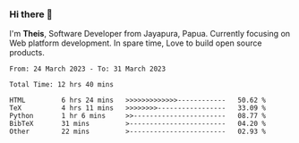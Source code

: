 ### Hi there 👋

I'm <b>Theis</b>, Software Developer from Jayapura, Papua. Currently focusing on Web platform development. In spare time, Love to build open source products.



 
 <!--START_SECTION:waka-->

```text
From: 24 March 2023 - To: 31 March 2023

Total Time: 12 hrs 40 mins

HTML         6 hrs 24 mins   >>>>>>>>>>>>>------------   50.62 %
TeX          4 hrs 11 mins   >>>>>>>>-----------------   33.09 %
Python       1 hr 6 mins     >>-----------------------   08.77 %
BibTeX       31 mins         >------------------------   04.20 %
Other        22 mins         >------------------------   02.93 %
```

<!--END_SECTION:waka-->
